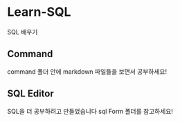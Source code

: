 # Learn-SQL
SQL 배우기

## Command
command 폴더 안에 markdown 파일들을 보면서 공부하세요!

## SQL Editor
SQL을 더 공부하려고 만들었습니다 sql Form 폴더를 참고하세요!
